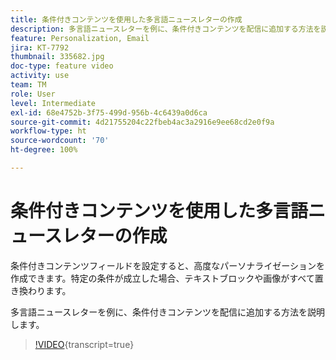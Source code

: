 ```yaml
---
title: 条件付きコンテンツを使用した多言語ニュースレターの作成
description: 多言語ニュースレターを例に、条件付きコンテンツを配信に追加する方法を説明します。
feature: Personalization, Email
jira: KT-7792
thumbnail: 335682.jpg
doc-type: feature video
activity: use
team: TM
role: User
level: Intermediate
exl-id: 68e4752b-3f75-499d-956b-4c6439a0d6ca
source-git-commit: 4d21755204c22fbeb4ac3a2916e9ee68cd2e0f9a
workflow-type: ht
source-wordcount: '70'
ht-degree: 100%

---
```


# 条件付きコンテンツを使用した多言語ニュースレターの作成

条件付きコンテンツフィールドを設定すると、高度なパーソナライゼーションを作成できます。特定の条件が成立した場合、テキストブロックや画像がすべて置き換わります。

多言語ニュースレターを例に、条件付きコンテンツを配信に追加する方法を説明します。

>[!VIDEO](https://video.tv.adobe.com/v/3426535?quality=12&learn=on&captions=jpn){transcript=true}
